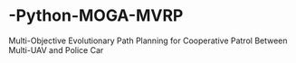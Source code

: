 # -Python-MOGA-MVRP
Multi-Objective Evolutionary Path Planning for Cooperative Patrol Between Multi-UAV and Police Car
